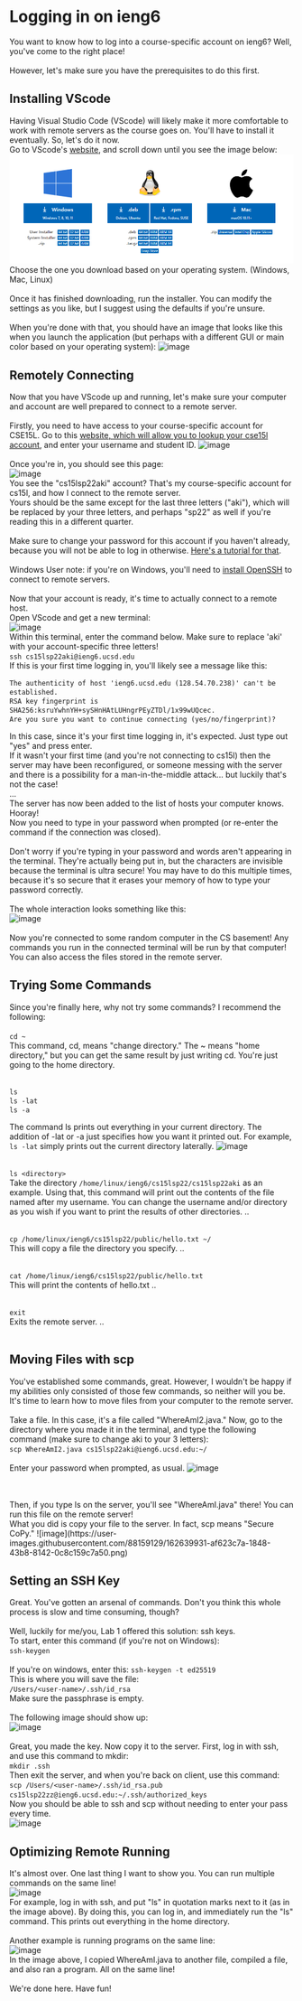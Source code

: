 
# Logging in on ieng6
You want to know how to log into a course-specific account on ieng6? Well, you've come to the right place! 
<br>
<br>
However, let's make sure you have the prerequisites to do this first.
<br>
## Installing VScode
Having Visual Studio Code (VScode) will likely make it more comfortable to work with remote servers as the course goes on. You'll have to install it eventually. So, let's do it now.
<br>
Go to VScode's [website](https://code.visualstudio.com/), and scroll down until you see the image below:
![Image](https://github.com/Kathegnosis/cse15l-lab-reports/blob/main/report1_screenshot1_VScode.PNG)
Choose the one you download based on your operating system. (Windows, Mac, Linux) 
<br>
<br>
Once it has finished downloading, run the installer. You can modify the settings as you like, but I suggest using the defaults if you're unsure.
<br>
<br>
When you're done with that, you should have an image that looks like this when you launch the application (but perhaps with a different GUI or main color based on your operating system):
![image](https://user-images.githubusercontent.com/88159129/162631870-759a0cb5-cad7-41b1-ab44-cdeec8762783.png)
<br>
## Remotely Connecting
Now that you have VScode up and running, let's make sure your computer and account are well prepared to connect to a remote server.
<br>
<br>
Firstly, you need to have access to your course-specific account for CSE15L. Go to this [website, which will allow you to lookup your cse15l account](https://sdacs.ucsd.edu/~icc/index.php), and enter your username and student ID.
![image](https://user-images.githubusercontent.com/88159129/162633178-724bfc69-a733-4897-a587-0d581ec4f38d.png)
<br>
<br>
Once you're in, you should see this page:
<br>
![image](https://user-images.githubusercontent.com/88159129/162633254-bf0c0b76-e9e3-4089-b73c-81158adfe245.png)
<br>
You see the "cs15lsp22aki" account? That's my course-specific account for cs15l, and how I connect to the remote server. 
<br>
Yours should be the same except for the last three letters ("aki"), which will be replaced by your three letters, and perhaps "sp22" as well if you're reading this in a different quarter.
<br>
<br>
Make sure to change your password for this account if you haven't already, because you will not be able to log in otherwise. [Here's a tutorial for that](https://urldefense.proofpoint.com/v2/url?u=https-3A__piazza.com_redirect_s3-3Fbucket-3Duploads-26prefix-3Dpaste-252Fktv2gnof3sx5bf-252F181c3cb053df5cf1ccaf0457f56f12a2e5aa90b139aef8c2ea8fcc590f02fadf-252FHow-2Dto-2DReset-2Dyour-2DPassword.pdf&d=DwMFAw&c=-35OiAkTchMrZOngvJPOeA&r=378Yq_2ArBhLwPIcKm07svPfOjA-UlFx-llIi1s6w34&m=a3RNYWClHHTw3hF9KyJlmBPmwRQo8UufiIVF8W1ij4hBJwdWPwVEKOw9qpRJ07EV&s=mhiZJFG9uhDgZs9sAMpw6bdgP-sIhqdABp6d7mf4CBk&e=).
<br>
<br>
Windows User note: if you're on Windows, you'll need to [install OpenSSH](https://docs.microsoft.com/en-us/windows-server/administration/openssh/openssh_install_firstuse) to connect to remote servers. 
<br>
<br>
Now that your account is ready, it's time to actually connect to a remote host. 
<br>
Open VScode and get a new terminal:
<br>
![image](https://user-images.githubusercontent.com/88159129/162635426-5bfa5281-228c-4611-9eba-24f47851b332.png)
<br>
Within this terminal, enter the command below. Make sure to replace 'aki' with your account-specific three letters!
<br>
```ssh cs15lsp22aki@ieng6.ucsd.edu```
<br>
If this is your first time logging in, you'll likely see a message like this:
<br>
```
The authenticity of host 'ieng6.ucsd.edu (128.54.70.238)' can't be established.
RSA key fingerprint is SHA256:ksruYwhnYH+sySHnHAtLUHngrPEyZTDl/1x99wUQcec.     
Are you sure you want to continue connecting (yes/no/fingerprint)?
```

In this case, since it's your first time logging in, it's expected. Just type out "yes" and press enter.
<br>
If it wasn't your first time  (and you're not connecting to cs15l) then the server may have been reconfigured, or someone messing with the server and there is a possibility for a man-in-the-middle attack... but luckily that's not the case!
<br>
...
<br>
The server has now been added to the list of hosts your computer knows. Hooray! 
<br>
Now you need to type in your password when prompted (or re-enter the command if the connection was closed).
<br>
<br>
Don't worry if you're typing in your password and words aren't appearing in the terminal. They're actually being put in, but the characters are invisible because the terminal is ultra secure! You may have to do this multiple times, because it's so secure that it erases your memory of how to type your password correctly.
<br>
<br>
The whole interaction looks something like this:
<br>
![image](https://user-images.githubusercontent.com/88159129/162642954-651df26e-0241-49c2-9b3f-406e6b8f3d42.png)
<br>
<br>
Now you're connected to some random computer in the CS basement! Any commands you run in the connected terminal will be run by that computer! You can also access the files stored in the remote server.

## Trying Some Commands
Since you're finally here, why not try some commands? I recommend the following:
<br>
<br>
`cd ~`
<br>
This command, cd, means "change directory." The ~ means "home directory," but you can get the same result by just writing cd. You're just going to the home directory.
<br>
<br>


```
ls
ls -lat
ls -a
```
The command ls prints out everything in your current directory. The addition of -lat or -a just specifies how you want it printed out. For example, `ls -lat` simply prints out the current directory laterally.
![image](https://user-images.githubusercontent.com/88159129/162638709-897e2061-1847-4008-b2d2-18c16639bab1.png)
<br>
<br>

`ls <directory>`
<br>
Take the directory `/home/linux/ieng6/cs15lsp22/cs15lsp22aki` as an example. Using that, this command will print out the contents of the file named after my username. You can change the username and/or directory as you wish if you want to print the results of other directories.
..
<br>
<br>

`cp /home/linux/ieng6/cs15lsp22/public/hello.txt ~/`
<br>
This will copy a file the directory you specify.
..
<br>
<br>

`cat /home/linux/ieng6/cs15lsp22/public/hello.txt`
<br>
This will print the contents of hello.txt
..
<br>
<br>

`exit`
<br>
Exits the remote server.
..
<br>
<br>
## Moving Files with scp
You've established some commands, great. However, I wouldn't be happy if my abilities only consisted of those few commands, so neither will you be.
<br>
It's time to learn how to move files from your computer to the remote server.
<br>
<br>
Take a file. In this case, it's a file called "WhereAmI2.java." Now, go to the directory where you made it in the terminal, and type the following command (make sure to change aki to your 3 letters):
<br>
`scp WhereAmI2.java cs15lsp22aki@ieng6.ucsd.edu:~/`
<br>
<br>
Enter your password when prompted, as usual.
![image](https://user-images.githubusercontent.com/88159129/162639905-2c8cabe9-0011-402d-bf26-90d94fe0f8c9.png)

<br>
<br>
Then, if you type ls on the server, you'll see "WhereAmI.java" there! You can run this file on the remote server!
<br>
What you did is copy your file to the server. In fact, scp means "Secure CoPy."
![image](https://user-images.githubusercontent.com/88159129/162639931-af623c7a-1848-43b8-8142-0c8c159c7a50.png)

## Setting an SSH Key
Great. You've gotten an arsenal of commands. Don't you think this whole process is slow and time consuming, though?
<br>
<br>
Well, luckily for me/you, Lab 1 offered this solution: ssh keys.
<br>
To start, enter this command (if you're not on Windows):
<br>
`ssh-keygen`
<br>
<br>
If you're on windows, enter this:
`ssh-keygen -t ed25519`
<br>
This is where you will save the file:
<br>
`/Users/<user-name>/.ssh/id_rsa`
<br>
Make sure the passphrase is empty.
<br>
<br>
The following image should show up:
<br>
![image](https://user-images.githubusercontent.com/88159129/162641742-2226039f-b437-4b6e-b1c4-d6620f066ff0.png)
<br>
<br>
Great, you made the key. Now copy it to the server. First, log in with ssh, and use this command to mkdir:
<br>
`mkdir .ssh`
<br>
Then exit the server, and when you're back on client, use this command:
<br>
`scp /Users/<user-name>/.ssh/id_rsa.pub cs15lsp22zz@ieng6.ucsd.edu:~/.ssh/authorized_keys`
<br>
Now you should be able to ssh and scp without needing to enter your pass every time.
<br>
![image](https://user-images.githubusercontent.com/88159129/162642030-1f4ec394-89a4-45ba-ae67-41a9ae627ed0.png)
<br>

## Optimizing Remote Running
It's almost over. One last thing I want to show you. You can run multiple commands on the same line!
<br>
![image](https://user-images.githubusercontent.com/88159129/162642116-fe7ec24e-3930-46a7-bbd7-bbd01baf0348.png)
<br>
For example, log in with ssh, and put "ls" in quotation marks next to it (as in the image above). By doing this, you can log in, and immediately run the "ls" command. This prints out everything in the home directory.
<br>
<br>
Another example is running programs on the same line:
<br>
![image](https://user-images.githubusercontent.com/88159129/162642230-8e9cdfbd-07ef-4fdd-b58d-dfe8a774aca6.png)
<br>
In the image above, I copied WhereAmI.java to another file, compiled a file, and also ran a program. All on the same line!
<br>
<br>
We're done here. Have fun!


